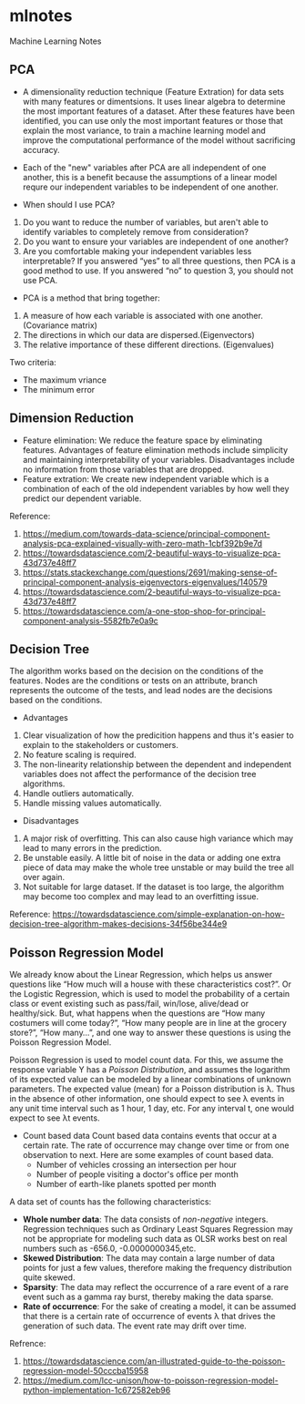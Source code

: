 # mlnotes
Machine Learning Notes

## PCA 
- A dimensionality reduction technique (Feature Extration) for data sets with many features or dimentsions. It uses linear algebra to determine the most important features of a dataset. After these features have been identified, you can use only the most important features or those that explain the most variance, to train a machine learning model and improve the computational performance of the model without sacrificing accuracy.
- Each of the "new" variables after PCA are all independent of one another, this is a benefit because the assumptions of a linear model requre our independent variables to be independent of one another. 

- When should I use PCA?
1. Do you want to reduce the number of variables, but aren't able to identify variables to completely remove from consideration?
2. Do you want to ensure your variables are independent of one another?
3. Are you comfortable making your independent variables less interpretable?
   If you answered “yes” to all three questions, then PCA is a good method to use. 
   If you answered “no” to question 3, you should not use PCA.

- PCA is a method that bring together:
1. A measure of how each variable is associated with one another. (Covariance matrix)
2. The directions in which our data are dispersed.(Eigenvectors)
3. The relative importance of these different directions. (Eigenvalues)

Two criteria:
- The maximum vriance
- The minimum error

## Dimension Reduction
- Feature elimination: We reduce the feature space by eliminating features. Advantages of feature elimination methods include simplicity and maintaining interpretability of your variables. Disadvantages include no information from those variables that are dropped.
- Feature extration: We create new independent variable which is a combination of each of the old independent variables by how well they predict our dependent variable.

Reference: 
1. https://medium.com/towards-data-science/principal-component-analysis-pca-explained-visually-with-zero-math-1cbf392b9e7d
2. https://towardsdatascience.com/2-beautiful-ways-to-visualize-pca-43d737e48ff7
3. https://stats.stackexchange.com/questions/2691/making-sense-of-principal-component-analysis-eigenvectors-eigenvalues/140579
4. https://towardsdatascience.com/2-beautiful-ways-to-visualize-pca-43d737e48ff7
5. https://towardsdatascience.com/a-one-stop-shop-for-principal-component-analysis-5582fb7e0a9c

## Decision Tree
The algorithm works based on the decision on the conditions of the features. Nodes are the conditions or tests on an attribute, branch represents the outcome of the tests, and lead nodes are the decisions based on the conditions.

- Advantages
1. Clear visualization of how the predicition happens and thus it's easier to explain to the stakeholders or customers.
2. No feature scaling is required.
3. The non-linearity relationship between the dependent and independent variables does not affect the performance of the decision tree algorithms.
4. Handle outliers automatically.
5. Handle missing values automatically.

- Disadvantages
1. A major risk of overfitting. This can also cause high variance which may lead to many errors in the prediction.
2. Be unstable easily. A little bit of noise in the data or adding one extra piece of data may make the whole tree unstable or may build the tree all over again.
3. Not suitable for large dataset. If the dataset is too large, the algorithm may become too complex and may lead to an overfitting issue.

Reference: https://towardsdatascience.com/simple-explanation-on-how-decision-tree-algorithm-makes-decisions-34f56be344e9

## Poisson Regression Model
We already know about the Linear Regression, which helps us answer questions like “How much will a house with these characteristics cost?”. Or the Logistic Regression, which is used to model the probability of a certain class or event existing such as pass/fail, win/lose, alive/dead or healthy/sick.
But, what happens when the questions are “How many costumers will come today?”, “How many people are in line at the grocery store?”, “How many…”, and one way to answer these questions is using the Poisson Regression Model.

Poisson Regression is used to model count data. For this, we assume the response variable Y has a *Poisson Distribution*, and assumes the logarithm of its expected value can be modeled by a linear combinations of unknown parameters.
The expected value (mean) for a Poisson distribution is λ. Thus in the absence of other information, one should expect to see λ events in any unit time interval such as 1 hour, 1 day, etc. For any interval t, one would expect to see λt events.

- Count based data
Count based data contains events that occur at a certain rate. The rate of occurrence may change over time or from one observation to next. Here are some examples of count based data. 
  - Number of vehicles crossing an intersection per hour
  - Number of people visiting a doctor's office per month
  - Number of earth-like planets spotted per month

A data set of counts has the following characteristics:
  - **Whole number data**: The data consists of *non-negative* integers. Regression techniques such as Ordinary Least Squares Regression may not be appropriate for modeling such data as OLSR works best on real numbers such as -656.0, -0.0000000345,etc.
  - **Skewed Distribution**: The data may contain a large number of data points for just a few values, therefore making the frequency distribution quite skewed.
  - **Sparsity**: The data may reflect the occurrence of a rare event of a rare event such as a gamma ray burst, thereby making the data sparse.
  - **Rate of occurrence**: For the sake of creating a model, it can be assumed that there is a certain rate of occurrence of events λ that drives the generation of such data. The event rate may drift over time.

Refrence: 
1. https://towardsdatascience.com/an-illustrated-guide-to-the-poisson-regression-model-50cccba15958
2. https://medium.com/lcc-unison/how-to-poisson-regression-model-python-implementation-1c672582eb96
